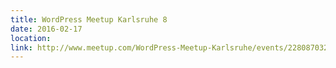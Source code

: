 ```yaml
---
title: WordPress Meetup Karlsruhe 8
date: 2016-02-17
location: 
link: http://www.meetup.com/WordPress-Meetup-Karlsruhe/events/228087032/
---
```

